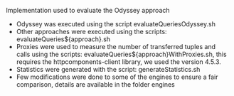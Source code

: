 Implementation used to evaluate the Odyssey approach

* Odyssey was executed using the script evaluateQueriesOdyssey.sh
* Other approaches were executed using the scripts: evaluateQueries${approach}.sh
* Proxies were used to measure the number of transferred tuples and calls using the scripts: evaluateQueries${approach}WithProxies.sh, this requires the httpcomponents-client library, we used the version 4.5.3.
* Statistics were generated with the script: generateStatistics.sh
* Few modifications were done to some of the engines to ensure a fair comparison, details are available in the folder engines
